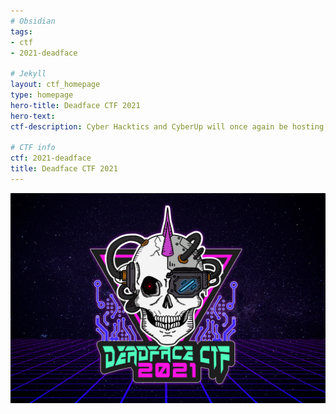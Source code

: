```yaml
---
# Obsidian
tags:
- ctf
- 2021-deadface

# Jekyll
layout: ctf_homepage
type: homepage
hero-title: Deadface CTF 2021
hero-text:
ctf-description: Cyber Hacktics and CyberUp will once again be hosting a CTF in support of National Cyber Security Awareness Month! Formerly Hacktober CTF, the title of this year's CTF is DEADFACE CTF. Competitors will play on teams of up to four players to take on DEADFACE, the notorious hacker group featured in last year's event.

# CTF info
ctf: 2021-deadface
title: Deadface CTF 2021
---
```

![Logo](attachments/logo.png)

